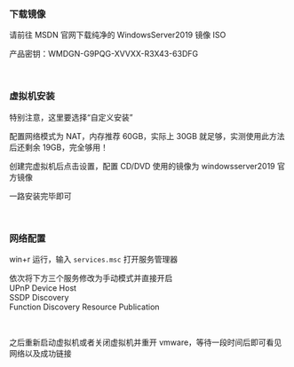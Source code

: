 ### 下载镜像

请前往 MSDN 官网下载纯净的 WindowsServer2019 镜像 ISO

产品密钥：WMDGN-G9PQG-XVVXX-R3X43-63DFG

<br>

### 虚拟机安装

特别注意，这里要选择“自定义安装”

配置网络模式为 NAT，内存推荐 60GB，实际上 30GB 就足够，实测使用此方法后还剩余 19GB，完全够用！

创建完虚拟机后点击设置，配置 CD/DVD 使用的镜像为 windowsserver2019 官方镜像

一路安装完毕即可

<br>

### 网络配置

win+r 运行，输入 `services.msc` 打开服务管理器

依次将下方三个服务修改为手动模式并直接开启  
UPnP Device Host  
SSDP Discovery  
Function Discovery Resource Publication

<br>

之后重新启动虚拟机或者关闭虚拟机并重开 vmware，等待一段时间后即可看见网络以及成功链接
